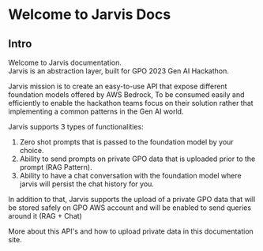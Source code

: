 # Welcome to Jarvis Docs

## Intro

Welcome to Jarvis documentation.  
Jarvis is an abstraction layer, built for GPO 2023 Gen AI Hackathon.

Jarvis mission is to create an easy-to-use API that expose different foundation models offered by AWS Bedrock,
To be consumed easily and efficiently to enable the hackathon teams focus on their solution rather that implementing
a common patterns in the Gen AI world.

Jarvis supports 3 types of functionalities:

1. Zero shot prompts that is passed to the foundation model by your choice.
2. Ability to send prompts on private GPO data that is uploaded prior to the prompt (RAG Pattern).
3. Ability to have a chat conversation with the foundation model where jarvis will persist the chat history for you.


In addition to that, Jarvis supports the upload of a private GPO data that will be stored safely on GPO AWS account
and will be enabled to send queries around it (RAG + Chat)

More about this API's and how to upload private data in this documentation site.